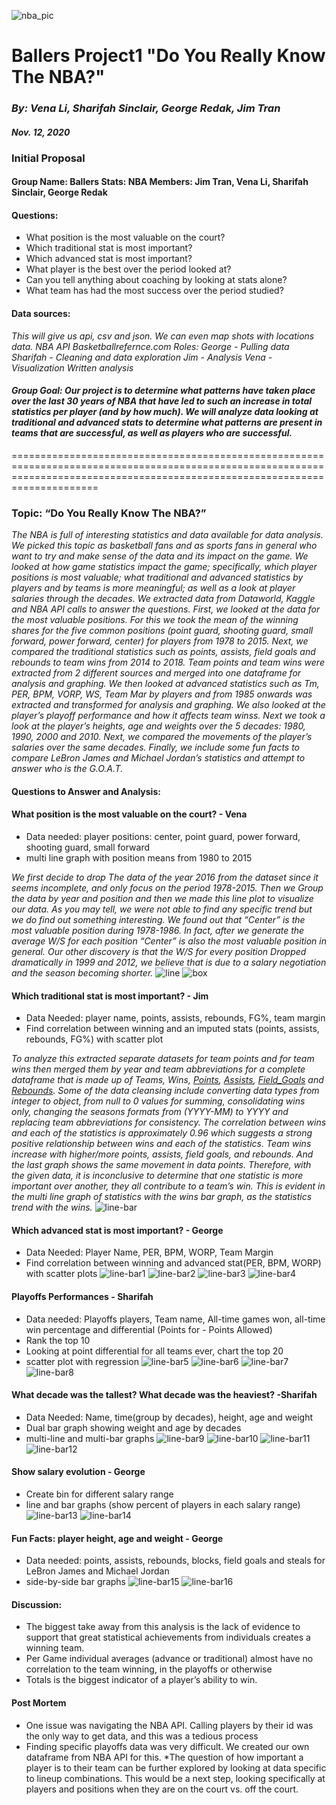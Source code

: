 
![nba_pic](output_images/nba.jpg)

# Ballers Project1 "Do You Really Know The NBA?"
### _By: Vena Li, Sharifah Sinclair, George Redak, Jim Tran_
#### _Nov. 12, 2020_

### Initial Proposal
#### Group Name: Ballers Stats: NBA Members: Jim Tran, Vena Li, Sharifah Sinclair, George Redak 

#### Questions: 
 * What position is the most valuable on the court? 
 * Which traditional stat is most important? 
 * Which advanced stat is most important? 
 * What player is the best over the period looked at?
 * Can you tell anything about coaching by looking at stats alone?
 * What team has had the most success over the period studied?

#### Data sources: 
*This will give us api, csv and json. We can even map shots with locations data. NBA API Basketballrefernce.com* 
*Roles: George - Pulling data Sharifah - Cleaning and data exploration* 
*Jim - Analysis* 
*Vena - Visualization Written analysis* 

#### *Group Goal: Our project is to determine what patterns have taken place over the last 30 years of NBA that have led to such an increase in total statistics per player (and* *by how much). We will analyze data looking at traditional and advanced stats to determine what patterns are present in teams that are successful, as well as players who are* *successful.*

=================================================================================================================================================================================

### Topic: “Do You Really Know The NBA?”

*The NBA is full of interesting statistics and data available for data analysis.  We picked this topic as basketball fans and as sports fans in general who want to try and make sense of the data and its impact on the game.
We looked at how game statistics impact the game; specifically, which player positions is most valuable; what traditional and advanced statistics by players and by teams is more meaningful; as well as a look at player salaries through the decades.
We extracted data from Dataworld, Kaggle and NBA API calls to answer the questions.  First, we looked at the data for the most valuable positions.   For this we took the mean of the winning shares for the five common positions (point guard, shooting guard, small forward, power forward, center) for players from 1978 to 2015.   Next, we compared the traditional statistics such as points, assists, field goals and rebounds to team wins from 2014 to 2018.  Team points and team wins were extracted from 2 different sources and merged into one dataframe for analysis and graphing.  We then looked at advanced statistics such as Tm, PER, BPM, VORP, WS, Team Mar by players and from 1985 onwards was extracted and transformed for analysis and graphing.  We also looked at the player’s playoff performance and how it affects team winss.  Next we took a look at  the player’s heights, age and weights over the 5  decades: 1980, 1990, 2000 and 2010.  Next, we compared the movements of the player’s salaries over the same decades.  Finally, we include some fun facts to compare LeBron James and Michael Jordan’s statistics and attempt to answer who is the G.O.A.T.* 

#### Questions to Answer and Analysis:

#### What position is the most valuable on the court? - Vena
 * Data needed: player positions: center, point guard, power forward, shooting guard, small forward
 * multi line graph with position means from 1980 to 2015 

*We first decide to drop The data of the year 2016 from the dataset since it seems incomplete, and only focus on the period 1978-2015. Then we Group the data by year and         position and then we made this line plot to visualize our data.  As you may tell, we were not able to find any specific trend but we do find out something interesting. We      found out that “Center” is the most valuable position during 1978-1986. In fact, after we generate the average W/S for each position “Center” is also the most valuable position in general. Our other discovery is that the W/S for every position Dropped dramatically in 1999 and 2012, we believe that is due to a salary negotiation and the season becoming shorter.*
![line](output_images/WS_Position.png) ![box](output_images/WS_Position_box.png)

#### Which traditional stat is most important? - Jim
 * Data Needed: player name, points, assists, rebounds, FG%, team margin
 * Find correlation between winning and an imputed stats (points, assists, rebounds, FG%) with scatter plot

*To analyze this extracted separate datasets for team points and for team wins then merged them by year and team abbreviations for a complete dataframe that is made up of Teams, Wins, [Points](output_images/Wins_Points.png), [Assists](output_images/Wins_Assists.png), [Field_Goals](output_images/Wins_FieldGoal.png) and [Rebounds](output_images/Wins_Rebounds.png).  Some of the data cleansing include converting data types from integer to object, from null to 0 values for summing, consolidating wins only, changing the seasons formats from (YYYY-MM) to YYYY and replacing team abbreviations for consistency.  The correlation between wins and each of the statistics is approximately 0.96 which suggests a strong positive relationship between wins and each of the statistics.  Team wins increase with higher/more points, assists, field goals, and rebounds.  And the last graph shows the same movement in data points.  Therefore, with the given data, it is inconclusive to determine that one statistic is more important over another, they all contribute to a team’s win.  This is evident in the multi line graph of statistics with the wins bar graph, as the statistics trend with the wins.*
![line-bar](output_images/Wins_Stats.png)

#### Which advanced stat is most important?  - George
 * Data Needed: Player Name, PER, BPM, WORP, Team Margin
 * Find correlation between winning and advanced stat(PER, BPM, WORP) with scatter plots
![line-bar1](output_images/BPM_Graph.png)
![line-bar2](output_images/WS_Graph.png)
![line-bar3](output_images/VORP_Graph.png)
![line-bar4](output_images/PER_Graph.png)

#### Playoffs Performances - Sharifah
 * Data needed: Playoffs players, Team name, All-time games won, all-time win percentage and differential (Points for - Points Allowed) 
 * Rank the top 10
 * Looking at point differential for all teams ever, chart the top 20
 * scatter plot with regression
![line-bar5](output_images/Total_Point_Wins.png)
![line-bar6](output_images/Minutes_Played_Wins.png)
![line-bar7](output_images/Total_Assists_Wins.png)
![line-bar8](output_images/Average_Points_Wins.png)
 
#### What decade was the tallest? What decade was the heaviest? -Sharifah 
 * Data Needed: Name, time(group by decades), height, age and weight
 * Dual bar graph showing weight and age by decades
 * multi-line and multi-bar graphs
![line-bar9](output_images/Average_Height_Weight_Age.png)
![line-bar10](output_images/Height_Distribution.png)
![line-bar11](output_images/Age_Distribution.png)
![line-bar12](output_images/Weight_Distribution.png)

#### Show salary evolution - George
  * Create bin for different salary range
  * line and bar graphs (show percent of players in each salary range)
![line-bar13](output_images/Salary_Averages_Era.png)
![line-bar14](output_images/Era_Salary_Distribution.png)

#### Fun Facts: player height, age and weight - George
  * Data needed: points, assists, rebounds, blocks, field goals and steals for LeBron James and Michael Jordan
  * side-by-side bar graphs
![line-bar15](output_images/LeBron_Michael(Averages).png)
![line-bar16](output_images/LeBron_Michael(Totals).png)

#### Discussion:
  * The biggest take away from this analysis is the lack of evidence to support that great statistical achievements from individuals creates a winning team. 
  * Per Game individual averages (advance or traditional)  almost have no correlation to the team winning, in the playoffs or otherwise
  * Totals is the biggest indicator of a player’s ability to win.
  
#### Post Mortem
  * One issue was navigating the NBA API. Calling players by their id was the only way to get data, and this was a tedious process
  * Finding specific playoffs data was very difficult. We created our own dataframe from NBA API for this. 
  *The question of how important a player is to their team can be further explored by looking at data specific to lineup combinations. This would be a next step, looking            specifically at players and positions when they are on the court vs. off the court.





